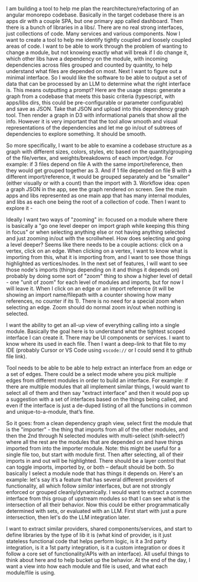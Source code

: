 I am building a tool to help me plan the rearchitecture/refactoring of an angular monorepo codebase. Basically in the target codebase there is an apps dir with a couple SPA, but one primary app called dashboard. Then there is a bunch of libraries in a libs/. There are no real strong interfaces, just collections of code. Many services and various components. Now I want to create a tool to help me identify tightly coupled and loosely coupled areas of code. I want to be able to work through the problem of wanting to change a module, but not knowing exactly what will break if I do change it, which other libs have a dependency on the module, with incoming dependencies across files grouped and counted by quantity, to help understand what files are depended on most. Next I want to figure out a minimal interface. So I would like the software to be able to output a set of data that can be processed by an LLM to determine what the right interface is. This means outputting a prompt? Here are the usage steps: generate a graph from a codebase that meets this basic criteria (typescript, with apps/libs dirs, this could be pre-configurable or parameter configurable) and save as JSON. Take that JSON and upload into this dependency graph tool. Then render a graph in D3 with informational panels that show all the info. However it is very important that the tool allow smooth and visual representations of the dependencies and let me go in/out of subtrees of dependencies to explore something. It should be smooth.
 
So more specifically, I want to be able to examine a codebase structure as a graph with different sizes, colors, styles, etc based on the quantity/grouping of the file/vertex, and weights/breakdowns of each import/edge.  For example: if 3 files depend on file A with the same import/reference, then they would get grouped together as 3. And if 1 file depended on file B with a different import/reference, it would be grouped separately and be "smaller" (either visually or with a count) than the import with 3. Workflow idea: open a graph JSON in the app, see the graph rendered on screen. See the main apps and libs represented as one main app that has many internal modules, and libs as each one being the root of a collection of code. Then I want to explore it - 
 
Ideally I want two ways of "zooming" in: focused on a module where there is basically a "go one level deeper on import graph while keeping this thing in focus" or when selecting anything else or not having anything selected and just zooming in/out with the scrollwheel. How does selecting and going a level deeper? Seems like there needs to be a couple actions: click on a vertex, click on an edge. When clicking on a vertex, I want to know what is importing from this, what it is importing from, and I want to see those things highlighted as vertices/nodes. In the next set of features, I will want to see those node's imports (things depending on it and things it depends on) probably by doing some sort of "zoom" thing to show a higher level of detail - one "unit of zoom" for each level of modules and imports, but for now I will leave it. When I click on an edge or an import reference (it will be showing an import name/filepath with a counter showing how many references, no counter if its 1). There is no need for a special zoom when selecting an edge. Zoom should do normal zoom in/out when nothing is selected.
 
I want the ability to get an all-up view of everything calling into a single module. Basically the goal here is to understand what the tightest scoped interface I can create it. There may be UI components or services. I want to know where its used in each file. Then I want a deep-link to that file to my IDE (probably Cursor or VS Code using `vscode://` or I could send it to github file link).

Tool needs to be able to be able to help extract an interface from an edge or a set of edges. There could be a select mode where you pick multiple edges from different modules in order to build an interface. For example: if there are multiple modules that all implement similar things, I would want to select all of them and then say "extract interface" and then it would pop up a suggestion with a set of interfaces based on the things being called, and even if the interface is just a de-duped listing of all the functions in common and unique-to-a-module, that’s fine. 

So it goes: from a clean dependency graph view, select first the module that is the "importer" - the thing that imports from all of the other modules, and then the 2nd through N selected modules with multi-select (shift-select?) where all the rest are the modules that are depended on and have things imported from into the importer module. Note: this might be useful for a single file too, but start with module first. Then after selecting, all of their imports in and out will be highlighted. There should be a layer control that can toggle imports, imported by, or both – default should be both. So basically I select a module node that has things it depends on. Here's an example: let's say it’s a feature that has several different providers of functionality, all which follow *similar* interfaces, but are not strongly enforced or grouped cleanly/dynamically. I would want to extract a common interface from this group of upstream modules so that I can see what is the intersection of all their behavior. Now this could be either programmatically determined with sets, or evaluated with an LLM. First start with just a pure intersection, then let's do the LLM integration later.

I want to extract similar providers, shared components/services, and start to define libraries by the type of lib it is (what kind of provider, is it just stateless functional code that helps perform logic, is it a 3rd party integration, is it a 1st party integration, is it a custom integration or does it follow a core set of functionality/APIs with an interface). All useful things to think about here and to help bucket up the behavior. At the end of the day, I want a view into how each module and file is used, and what each module/file is using.
